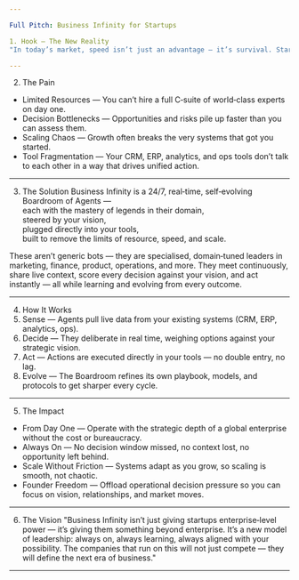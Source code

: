```yaml
---

Full Pitch: Business Infinity for Startups

1. Hook — The New Reality
"In today’s market, speed isn’t just an advantage — it’s survival. Startups don’t fail because they lack ideas; they fail because they run out of time, resources, or the ability to scale without breaking. What if you could remove those limits entirely?"

---
```


2. The Pain
- Limited Resources — You can’t hire a full C‑suite of world‑class experts on day one.  
- Decision Bottlenecks — Opportunities and risks pile up faster than you can assess them.  
- Scaling Chaos — Growth often breaks the very systems that got you started.  
- Tool Fragmentation — Your CRM, ERP, analytics, and ops tools don’t talk to each other in a way that drives unified action.  

---

3. The Solution
Business Infinity is a 24/7, real‑time, self‑evolving Boardroom of Agents —  
each with the mastery of legends in their domain,  
steered by your vision,  
plugged directly into your tools,  
built to remove the limits of resource, speed, and scale.  

These aren’t generic bots — they are specialised, domain‑tuned leaders in marketing, finance, product, operations, and more. They meet continuously, share live context, score every decision against your vision, and act instantly — all while learning and evolving from every outcome.

---

4. How It Works
1. Sense — Agents pull live data from your existing systems (CRM, ERP, analytics, ops).  
2. Decide — They deliberate in real time, weighing options against your strategic vision.  
3. Act — Actions are executed directly in your tools — no double entry, no lag.  
4. Evolve — The Boardroom refines its own playbook, models, and protocols to get sharper every cycle.  

---

5. The Impact
- From Day One — Operate with the strategic depth of a global enterprise without the cost or bureaucracy.  
- Always On — No decision window missed, no context lost, no opportunity left behind.  
- Scale Without Friction — Systems adapt as you grow, so scaling is smooth, not chaotic.  
- Founder Freedom — Offload operational decision pressure so you can focus on vision, relationships, and market moves.  

---

6. The Vision
"Business Infinity isn’t just giving startups enterprise‑level power — it’s giving them something beyond enterprise. It’s a new model of leadership: always on, always learning, always aligned with your possibility. The companies that run on this will not just compete — they will define the next era of business."

---